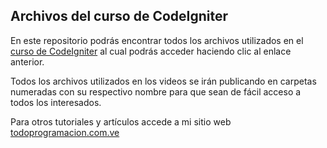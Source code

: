 <h2>Archivos del curso de CodeIgniter</h2>
<p>
	En este repositorio podrás encontrar todos los archivos utilizados en el <a href="http://todoprogramacion.com.ve/cursos/codeigniter">curso de CodeIgniter</a> al cual podrás acceder haciendo clic al enlace anterior.
</p>
<p>
	Todos los archivos utilizados en los videos se irán publicando en carpetas numeradas con su respectivo nombre para que sean de fácil acceso a todos los interesados.
</p>
<p>Para otros tutoriales y artículos accede a mi sitio web <a href="http://todoprogramacion.com.ve">todoprogramacion.com.ve</a></p>